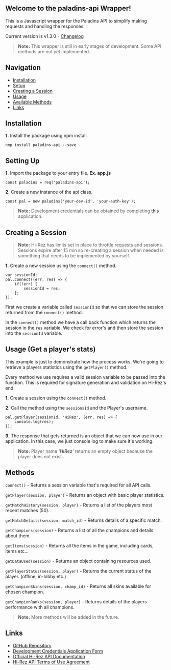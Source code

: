 Welcome to the paladins-api Wrapper!
------------

This is a Javascript wrapper for the Paladins API to simplify making requests and handling the responses.

Current version is v1.3.0 - [Changelog](https://github.com/barenddt/paladins-api-nodejs/blob/master/CHANGELOG.md)

>**Note:** This wrapper is still in early stages of development. Some API methods are not yet implemented.


Navigation
-------------
* [Installation](#installation)
* [Setup](#setting-up)
* [Creating a Session](#creating-a-session)
* [Usage](#usage-get-a-players-stats)
* [Available Methods](#methods)
* [Links](#links)

<span id="install">Installation</span>
-------------
**1.** Install the package using npm install.

```nmp install paladins-api --save```


<span id="setup">Setting Up</span>
-------------
**1.** Import the package to your entry file. **Ex. app.js**

```const paladins = req('paladins-api'); ```

**2.** Create a new instance of the api class.

```const pal = new paladins('your-dev-id', 'your-auth-key'); ```

> **Note:**
>Development credentials can be obtained by completing [this](https://fs12.formsite.com/HiRez/form48/secure_index.html) application.


<span id="session">Creating a Session</span>
--------------
> **Note:**
> Hi-Rez has limits set in place to throttle requests and sessions. Sessions expire after 15 min so re-creating a session when needed is something that needs to be implemented by yourself.

**1.** Create a new session using the ```connect()``` method.

```
var sessionId;
pal.connect((err, res) => {
	if(!err) {
		sessionId = res;
	};
});
```
First we create a variable called ```sessionId``` so that we can store the session returned from the ```connect()``` method.

In the ```connect()``` method we have a call back function which returns the session in the ```res``` variable. We check for error's and then store the session into the ```sessionId``` variable.

<span id="usage">Usage (Get a player's stats)</span>
--------------

This example is just to demonstrate how the process works. We're going to retrieve a players statistics using the ```getPlayer()``` method.

Every method we use requires a valid session variable to be passed into the function. This is required for signature generation and validation on Hi-Rez's end.

**1.** Create a session using the ```connect()``` method.

**2.** Call the method using the ```sessionsId``` and the Player's username.
```
pal.getPlayer(sessionId, 'HiRez', (err, res) => {
	console.log(res);
});
```

**3.** The response that gets returned is an object that we can now use in our application. In this case, we just console log to make sure it's working.

>**Note:**
>Player name <i>'**HiRez**'</i> returns an empty object because the player does not exist...

<span id="methods">Methods</span>
------------


```connect()``` - Returns a session variable that's required for all API calls.

```getPlayer(session, player)``` - Returns an object with basic player statistics.

```getMatchHistory(session, player)``` - Returns a list of  the players most recent matches (50).

```getMatchDetails(session, match_id)``` - Returns details of a specific match.

```getChampions(session)``` - Returns a list of all the champions and details about them.

```getItems(session)``` - Returns all the items in the game, including cards, items etc...

```getDataUsed(session)``` - Returns an object containing resources used.

```getPlayerStatus(session, player)``` - Returns the current status of the player. (offline, in-lobby etc.)

```getChampionSkins(session, champ_id)``` - Returns all skins available for chosen champion.

```getChampionRanks(session, player)``` - Returns details of the players performance with all champions.

>**Note:** More methods will be added in the future.

<span id="links">Links</span>
--------

* [GitHub Repository](https://github.com/barenddt/paladins-api-nodejs)
* [Development Credentials Application Form](https://fs12.formsite.com/HiRez/form48/secure_index.html)
* [Official Hi-Rez API Documentation](https://docs.google.com/a/hirezstudios.com/document/d/1OFS-3ocSx-1Rvg4afAnEHlT3917MAK_6eJTR6rzr-BM/edit)
* [Hi-Rez API Terms of Use Agreement](http://www.hirezstudios.com/wp-content/themes/hi-rez-studios/pdf/api-terms-of-use-agreement.pdf)
